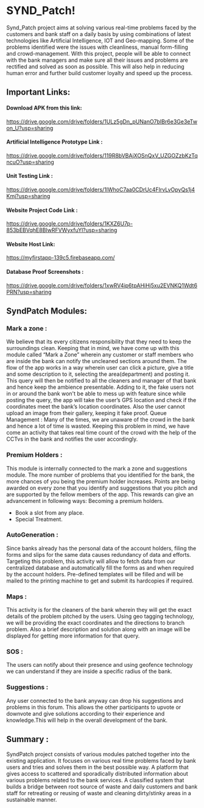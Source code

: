 # SYND_Patch!

Synd_Patch project aims at solving various real-time problems faced by the customers and bank
staff on a daily basis by using combinations of latest technologies like Artificial Intelligence,
IOT and Geo-mapping. Some of the problems identified were the issues with cleanliness, manual
form-filling and crowd-management. With this project, people will be able to connect with the
bank managers and make sure all their issues and problems are rectified and solved as soon as
possible. This will also help in reducing human error and further build customer loyalty and
speed up the process.

## Important Links:

#### Download APK from this link:
https://drive.google.com/drive/folders/1ULz5gDn_pUNanO7bIBr6e3Ge3eTwon_U?usp=sharing

#### Artificial Intelligence Prototype Link : 
https://drive.google.com/drive/folders/119R8bVBAjXOSnQxV_UZGOZzbKzTqncuO?usp=sharing

#### Unit Testing Link : 
https://drive.google.com/drive/folders/1lWhoC7aa0CDrUc4FIrvLvOpyQs1j4Kmj?usp=sharing

#### Website Project Code Link : 
https://drive.google.com/drive/folders/1KXZ6U7p-853bEBVqhE8BIwRFVWyxfuYl?usp=sharing

#### Website Host Link:
https://myfirstapp-139c5.firebaseapp.com/

#### Database Proof Screenshots : 
https://drive.google.com/drive/folders/1xwRV4ip6tpAHiHj5xu2EVNKQ1Wdt6PRN?usp=sharing


## SyndPatch Modules:

### Mark a zone : 
We believe that its every citizens responsibility that they need to keep the surroundings clean. Keeping that in mind, we have come up with this module called “Mark a Zone” wherein any customer or staff members who are inside the bank can notify the uncleaned sections around them. The flow of the app works in a way wherein user can click a picture, give a title and some description to it, selecting the area(department) and posting it. This query will then be notified to all the cleaners and manager of that bank and hence keep the ambience presentable. Adding to it, the fake users not in or around the bank won't be able to mess up with feature since while posting the query, the app will take the user’s GPS location and check if the coordinates meet the bank’s location coordinates. Also the user cannot upload an image from their gallery, keeping it fake proof.
Queue Management : Many of the times, we are unaware of the crowd in the bank and hence a lot of time is wasted. Keeping this problem in mind, we have come an activity that takes real time count of the crowd with the help of the CCTvs in the bank and notifies the user accordingly.

### Premium Holders : 
This module is internally connected to the mark a zone and  suggestions module. The more number of problems that you identified for the bank, the more chances of you being the premium holder increases. Points are being awarded on every zone that you identify and suggestions that you pitch and are supported by the fellow members of the app. This rewards can give an advancement in following ways: 
Becoming a premium holders.
- Book a slot from any place.
- Special Treatment. 

### AutoGeneration : 
Since banks already has the personal data of the account holders, filing the forms and slips for the same data causes redundancy of data and efforts. Targeting this problem, this activity will allow to fetch data from our centralized database and automatically fill the forms as and when required by the account holders. Pre-defined templates will be filled and will be mailed to the printing machine to get and submit its hardcopies if required.

### Maps : 
This activity is for the cleaners of the bank wherein they will get the exact details of the problem pitched by the users. Using geo tagging technology, we will be providing the exact coordinates and the directions to branch problem. Also a brief description and solution along with an image will be displayed for getting more information for that query. 

### SOS :
The users can notify about their presence and using geofence technology we can understand if they are inside a specific radius of the bank.

### Suggestions : 
Any user connected to the bank anyway can drop his suggestions and problems in this forum. This allows the other participants to upvote or downvote and give solutions according to their experience and knowledge.This will help in the overall development of the bank.

## Summary : 
SyndPatch project consists of various modules patched together into the existing application. It focuses on various real time problems faced by bank users and tries and solves them in the best possible way. A platform that gives access to scattered and sporadically distributed information about various problems related to the bank services. A classified system that builds a bridge between root source of waste and daily customers and bank staff for retreating or reusing of waste and cleaning dirty/stinky areas in a sustainable manner.
